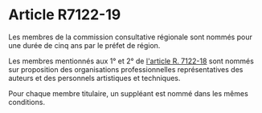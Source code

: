 # Article R7122-19

Les membres de la commission consultative régionale sont nommés pour une durée de cinq ans par le préfet de région. 

Les membres mentionnés aux 1° et 2° de [l'article R. 7122-18][1] sont nommés sur proposition des organisations professionnelles représentatives des auteurs et des personnels artistiques et techniques. 

  
Pour chaque membre titulaire, un suppléant est nommé dans les mêmes conditions.

 [1]: /affichCodeArticle.do?cidTexte=LEGITEXT000006072050&idArticle=LEGIARTI000018499616&dateTexte=&categorieLien=cid